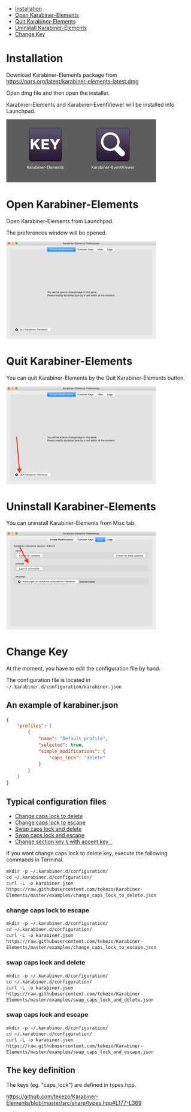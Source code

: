 * [Installation](#installation)
* [Open Karabiner-Elements](#open-karabiner-elements)
* [Quit Karabiner-Elements](#quit-karabiner-elements)
* [Uninstall Karabiner-Elements](#uninstall-karabiner-elements)
* [Change Key](#change-key)

# Installation

Download Karabiner-Elements package from https://pqrs.org/latest/karabiner-elements-latest.dmg

Open dmg file and then open the installer.

Karabiner-Elements and Karabiner-EventViewer will be installed into Launchpad.

<img src="img/installed.png" width="400">

# Open Karabiner-Elements

Open Karabiner-Elements from Launchpad.

The preferences window will be opened.

<img src="img/preferences.png" width="400">

# Quit Karabiner-Elements

You can quit Karabiner-Elements by the Quit Karabiner-Elements button.

<img src="img/quit.png" width="400">

# Uninstall Karabiner-Elements

You can uninstall Karabiner-Elements from Misc tab.

<img src="img/uninstall.png" width="400">

# Change Key

At the moment, you have to edit the configuration file by hand.

The configuration file is located in `~/.karabiner.d/configuration/karabiner.json`

## An example of karabiner.json

```json
{
    "profiles": [
        {
            "name": "Default profile",
            "selected": true,
            "simple_modifications": {
                "caps_lock": "delete"
            }
        }
    ]
}
```

## Typical configuration files

* [Change caps lock to delete](https://github.com/tekezo/Karabiner-Elements/blob/master/examples/change_caps_lock_to_delete.json)
* [Change caps lock to escape](https://github.com/tekezo/Karabiner-Elements/blob/master/examples/change_caps_lock_to_escape.json)
* [Swap caps lock and delete](https://github.com/tekezo/Karabiner-Elements/blob/master/examples/swap_caps_lock_and_delete.json)
* [Swap caps lock and escape](https://github.com/tekezo/Karabiner-Elements/blob/master/examples/swap_caps_lock_and_escape.json)
* [Change section key `§` with accent key ``` ` ```](https://github.com/tekezo/Karabiner-Elements/blob/master/examples/change_section_key_to_accent_key.json)

If you want change caps lock to delete key, execute the following commands in Terminal.

```shell
mkdir -p ~/.karabiner.d/configuration/
cd ~/.karabiner.d/configuration/
curl -L -o karabiner.json https://raw.githubusercontent.com/tekezo/Karabiner-Elements/master/examples/change_caps_lock_to_delete.json
```

### change caps lock to escape

```shell
mkdir -p ~/.karabiner.d/configuration/
cd ~/.karabiner.d/configuration/
curl -L -o karabiner.json https://raw.githubusercontent.com/tekezo/Karabiner-Elements/master/examples/change_caps_lock_to_escape.json
```

### swap caps lock and delete

```shell
mkdir -p ~/.karabiner.d/configuration/
cd ~/.karabiner.d/configuration/
curl -L -o karabiner.json https://raw.githubusercontent.com/tekezo/Karabiner-Elements/master/examples/swap_caps_lock_and_delete.json
```

### swap caps lock and escape

```shell
mkdir -p ~/.karabiner.d/configuration/
cd ~/.karabiner.d/configuration/
curl -L -o karabiner.json https://raw.githubusercontent.com/tekezo/Karabiner-Elements/master/examples/swap_caps_lock_and_escape.json
```


## The key definition

The keys (eg. "caps_lock") are defined in types.hpp.

https://github.com/tekezo/Karabiner-Elements/blob/master/src/share/types.hpp#L177-L369
